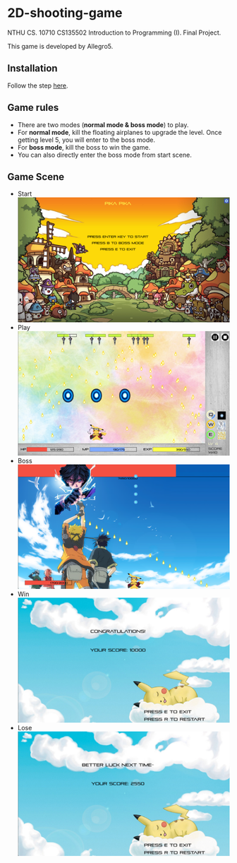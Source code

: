 # 2D-shooting-game
NTHU CS. 10710 CS135502 Introduction to Programming (I). Final Project.

This game is developed by Allegro5.

## Installation
Follow the step [here](https://github.com/j3soon/Allegro5Template/blob/master/docs/README.md).

## Game rules
- There are two modes (**normal mode & boss mode**) to play.
- For **normal mode**, kill the floating airplanes to upgrade the level. Once getting level 5, you will enter to the boss mode.
- For **boss mode**, kill the boss to win the game.
- You can also directly enter the boss mode from start scene.

## Game Scene
- Start
![](imgs/start.png)
- Play
![](imgs/play.png)
- Boss
![](imgs/boss.png)
- Win
![](imgs/win.png)
- Lose
![](imgs/lose.png)
